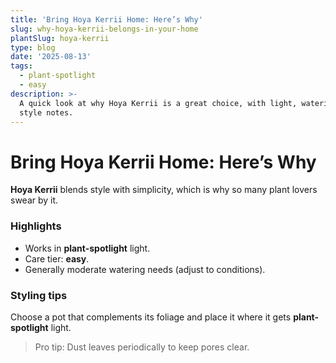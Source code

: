```yaml
---
title: 'Bring Hoya Kerrii Home: Here’s Why'
slug: why-hoya-kerrii-belongs-in-your-home
plantSlug: hoya-kerrii
type: blog
date: '2025-08-13'
tags:
  - plant-spotlight
  - easy
description: >-
  A quick look at why Hoya Kerrii is a great choice, with light, watering, and
  style notes.
---
```

# Bring Hoya Kerrii Home: Here’s Why

**Hoya Kerrii** blends style with simplicity, which is why so many plant lovers swear by it.

### Highlights
- Works in **plant-spotlight** light.
- Care tier: **easy**.
- Generally moderate watering needs (adjust to conditions).

### Styling tips
Choose a pot that complements its foliage and place it where it gets **plant-spotlight** light.
  
> Pro tip: Dust leaves periodically to keep pores clear.
